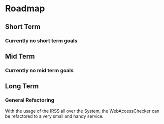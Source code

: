 # Roadmap


## Short Term

### Currently no short term goals


## Mid Term

### Currently no mid term goals


## Long Term

### General Refactoring
With the usage of the IRSS all over the System, the WebAccessChecker can be refactored to a very small and handy service.
